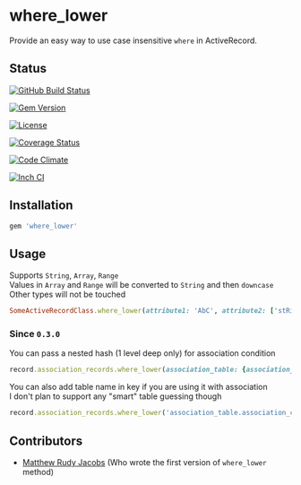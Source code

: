 # where_lower

Provide an easy way to use case insensitive `where` in ActiveRecord.


## Status

[![GitHub Build Status](https://img.shields.io/github/workflow/status/PikachuEXE/where_lower/Tests?style=flat-square)](https://github.com/PikachuEXE/where_lower/actions?query=workflow%3ATests)

[![Gem Version](http://img.shields.io/gem/v/where_lower.svg?style=flat-square)](http://badge.fury.io/rb/where_lower)

[![License](https://img.shields.io/github/license/PikachuEXE/where_lower.svg?style=flat-square)](http://badge.fury.io/rb/where_lower)

[![Coverage Status](http://img.shields.io/coveralls/PikachuEXE/where_lower.svg?style=flat-square)](https://coveralls.io/r/PikachuEXE/where_lower)

[![Code Climate](https://img.shields.io/codeclimate/maintainability/PikachuEXE/where_lower.svg?style=flat-square)](https://codeclimate.com/github/PikachuEXE/where_lower)

[![Inch CI](https://inch-ci.org/github/PikachuEXE/where_lower.svg?branch=master)](https://inch-ci.org/github/PikachuEXE/where_lower)


## Installation

```ruby
gem 'where_lower'
```


## Usage
Supports `String`, `Array`, `Range`  
Values in `Array` and `Range` will be converted to `String` and then `downcase`  
Other types will not be touched

```ruby
SomeActiveRecordClass.where_lower(attribute1: 'AbC', attribute2: ['stRing', 123, :symBol], attribute3: ('AA'..'AZ'))
```

### Since `0.3.0`
You can pass a nested hash (1 level deep only) for association condition
```ruby
record.association_records.where_lower(association_table: {association_column: value})
```

You can also add table name in key if you are using it with association  
I don't plan to support any "smart" table guessing though
```ruby
record.association_records.where_lower('association_table.association_column' => value)
```


## Contributors
- [Matthew Rudy Jacobs](https://github.com/matthewrudy) (Who wrote the first version of `where_lower` method)
